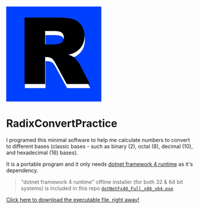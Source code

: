 ![](./radixIcon.jpg)

# RadixConvertPractice

I programed this minimal software to help me calculate numbers to convert to different bases (classic bases - such as binary (2), octal (8), decimal (10), and hexadecimal (16) bases).

It is a portable program and it only needs [dotnet framework 4 runtime](https://dotnet.microsoft.com/en-us/download/dotnet-framework/thank-you/net40-offline-installer) as it's dependency.

> "dotnet framework 4 runtime" offline installer (for both 32 & 64 bit systems) is included in this repo [`dotNetFx40_Full_x86_x64.exe`](https://github.com/AliAlmasi/RadixConvertPractice/releases/download/2.0.0.0/dotNetFx40_Full_x86_x64.exe)

[Click here to download the executable file, right away!](https://github.com/AliAlmasi/RadixConvertPractice/releases/latest/download/RadixConvertPractice.exe)
